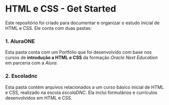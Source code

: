 # HTML e CSS - Get Started

Este repositório foi criado para documentar e organizar o estudo inicial de HTML e CSS. Ele conta com duas pastas:

### 1. AluraONE

Esta pasta conta com um Portfólio que foi desenvolvido com base nos cursos de **introdução a HTML e CSS** da formação *Oracle Next Education* em parceria com a *Alura*.

### 2. Escoladnc

Esta pasta contém arquivos relacionados a um curso básico inicial de HTML e CSS, realizado na escola *escolaDNC*. Ela inclui formulários e currículos desenvolvidos em HTML e CSS.